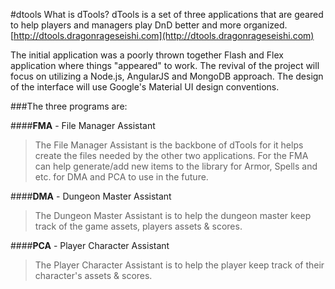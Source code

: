 #dtools
What is dTools?
dTools is a set of three applications that are geared to help players and managers play DnD better and more organized. [http://dtools.dragonrageseishi.com](http://dtools.dragonrageseishi.com)

The initial application was a poorly thrown together Flash and Flex application where things "appeared" to work. The revival of the project will focus on utilizing a Node.js, AngularJS and MongoDB approach. The design of the interface will use Google's Material UI design conventions.

###The three programs are:

####**FMA** - File Manager Assistant
>The File Manager Assistant is the backbone of dTools for it helps create the files needed by the other two applications.
>For the FMA can help generate/add new items to the library for Armor, Spells and etc. for DMA and PCA to use in the future.

####**DMA** - Dungeon Master Assistant
>The Dungeon Master Assistant is to help the dungeon master keep track of the game assets, players assets & scores.

####**PCA** - Player Character Assistant
>The Player Character Assistant is to help the player keep track of their character's assets & scores.
